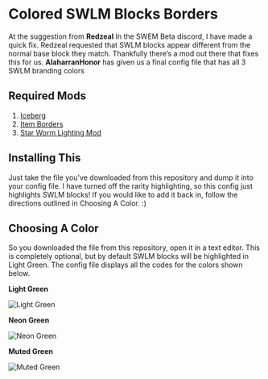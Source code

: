 # Colored SWLM Blocks Borders
At the suggestion from **Redzeal** In the SWEM Beta discord, I have made a quick fix. Redzeal requested that SWLM blocks appear different from the normal base block they match. Thankfully there’s a mod out there that fixes this for us.
**AlaharranHonor** has given us a final config file that has all 3 SWLM branding colors 

## Required Mods
1. [Iceberg](https://www.curseforge.com/minecraft/mc-mods/iceberg)  
2. [Item Borders](https://www.curseforge.com/minecraft/mc-mods/item-borders) 
3. [Star Worm Lighting Mod](https://www.curseforge.com/minecraft/mc-mods/swlm) 

## Installing This
Just take the file you've downloaded from this repository and dump it into your config file.
I have turned off the rarity highlighting, so this config just highlights SWLM blocks! If you would like to add it back in, follow the directions outlined in Choosing A Color. :)

## Choosing A Color
So you downloaded the file from this repository, open it in a text editor. This is completely optional, but by default SWLM blocks will be highlighted in Light Green. The config file displays all the codes for the colors shown below.


**Light Green**

![Light Green](https://cdn.discordapp.com/attachments/898242801416929350/969254979359617044/unknown.png)


**Neon Green**

![Neon Green](https://cdn.discordapp.com/attachments/898242801416929350/969255649290625134/unknown.png)


**Muted Green**

![Muted Green](https://cdn.discordapp.com/attachments/898242801416929350/969256366281744494/unknown.png)